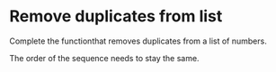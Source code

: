 <h1>Remove duplicates from list</h1>

<p>Complete the functionthat removes duplicates from a list of numbers.
   
   The order of the sequence needs to stay the same.
</p>

